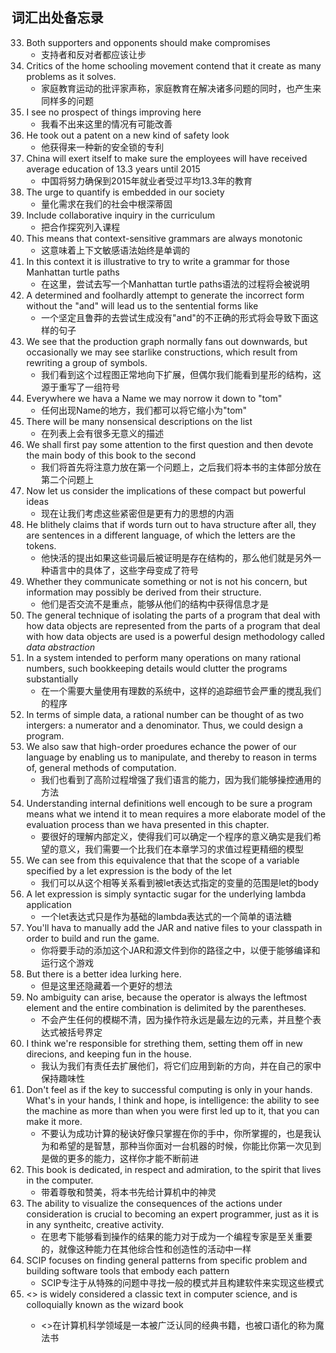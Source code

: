 ## 词汇出处备忘录
33. Both supporters and opponents should make compromises
	- 支持者和反对者都应该让步
32. Critics of the home schooling movement contend that it create as many problems as it solves.
	- 家庭教育运动的批评家声称，家庭教育在解决诸多问题的同时，也产生来同样多的问题
31. I see no prospect of things improving here
	- 我看不出来这里的情况有可能改善
30. He took out a patent on a new kind of safety look
	- 他获得来一种新的安全锁的专利
29. China will exert itself to make sure the employees will have received average education of 13.3 years until 2015
	- 中国将努力确保到2015年就业者受过平均13.3年的教育
28. The urge to quantify is embedded in our society
	- 量化需求在我们的社会中根深蒂固
27. Include collaborative inquiry in the curriculum
	- 把合作探究列入课程
26. This means that context-sensitive grammars are always monotonic
	- 这意味着上下文敏感语法始终是单调的
25. In this context it is illustrative to try to write a grammar for those Manhattan turtle paths
	- 在这里，尝试去写一个Manhattan turtle paths语法的过程将会被说明
24. A determined and foolhardly attempt to generate the incorrect form without the "and" will lead us to the sentential forms like
	- 一个坚定且鲁莽的去尝试生成没有"and"的不正确的形式将会导致下面这样的句子
23. We see that the production graph normally fans out downwards, but occasionally we may see starlike constructions, which result from rewriting a group of symbols.
	- 我们看到这个过程图正常地向下扩展，但偶尔我们能看到星形的结构，这源于重写了一组符号
22. Everywhere we hava a Name we may norrow it down to "tom"
	- 任何出现Name的地方，我们都可以将它缩小为"tom"
21. There will be many nonsensical descriptions on the list
	- 在列表上会有很多无意义的描述
20. We shall first pay some attention to the first question and then devote the main body of this book to the second
	- 我们将首先将注意力放在第一个问题上，之后我们将本书的主体部分放在第二个问题上
19. Now let us consider the implications of these compact but powerful ideas
	- 现在让我们考虑这些紧密但是更有力的思想的内涵
18. He blithely claims that if words turn out to hava structure after all, they are sentences in a different language, of which the letters are the tokens.
	- 他快活的提出如果这些词最后被证明是存在结构的，那么他们就是另外一种语言中的具体了，这些字母变成了符号
17. Whether they communicate something or not is not his concern, but information may possibly be derived from their structure.
	- 他们是否交流不是重点，能够从他们的结构中获得信息才是
16. The general technique of isolating the parts of a program that deal with how data objects are represented from the parts of a program that deal with how data objects are used is a powerful design methodology called *data abstraction*
15. In a system intended to perform many operations on many rational numbers, such bookkeeping details would clutter the programs substantially
	- 在一个需要大量使用有理数的系统中，这样的追踪细节会严重的搅乱我们的程序
14. In terms of simple data, a rational number can be thought of as two intergers: a numerator and a denominator. Thus, we could design a program.
13. We also saw that high-order proedures echance the power of our language by enabling us to manipulate, and thereby to reason in terms of, general methods of computation.
	- 我们也看到了高阶过程增强了我们语言的能力，因为我们能够操控通用的方法
12. Understanding internal definitions well encough to be sure a program means what we intend it to mean requires a more elaborate model of the evaluation process than we hava presented in this chapter.
	- 要很好的理解内部定义，使得我们可以确定一个程序的意义确实是我们希望的意义，我们需要一个比我们在本章学习的求值过程更精细的模型
11. We can see from this equivalence that that the scope of a variable specified by a let expression is the body of the let
	- 我们可以从这个相等关系看到被let表达式指定的变量的范围是let的body
10. A let expression is simply syntactic sugar for the underlying lambda application
	- 一个let表达式只是作为基础的lambda表达式的一个简单的语法糖
9. You'll hava to manually add the JAR and native files to your classpath in order to build and run the game.
	- 你将要手动的添加这个JAR和源文件到你的路径之中，以便于能够编译和运行这个游戏
8. But there is a better idea lurking here.
	- 但是这里还隐藏着一个更好的想法
7. No ambiguity can arise, because the operator is always the leftmost element and the entire combination is delimited by the parentheses.
	- 不会产生任何的模糊不清，因为操作符永远是最左边的元素，并且整个表达式被括号界定
6. I think we're responsible for strething them, setting them off in new direcions, and keeping fun in the house.
	- 我认为我们有责任去扩展他们，将它们应用到新的方向，并在自己的家中保持趣味性
5. Don't feel as if the key to successful computing is only in your hands. What's in your hands, I think and hope, is intelligence: the ability to see the machine as more than when you were first led up to it, that you can make it more.
	- 不要认为成功计算的秘诀好像只掌握在你的手中，你所掌握的，也是我认为和希望的是智慧，那种当你面对一台机器的时候，你能比你第一次见到是做的更多的能力，这样你才能不断前进
4. This book is dedicated, in respect and admiration, to the spirit that lives in the computer.
	- 带着尊敬和赞美，将本书先给计算机中的神灵
3. The ability to visualize the consequences of the actions under consideration is crucial to becoming an expert programmer, just as it is in any syntheitc, creative activity.
	- 在思考下能够看到操作的结果的能力对于成为一个编程专家是至关重要的，就像这种能力在其他综合性和创造性的活动中一样
2. SCIP focuses on finding general patterns from specific problem and building software tools that embody each pattern
	- SCIP专注于从特殊的问题中寻找一般的模式并且构建软件来实现这些模式
1. <<SICP>> is widely considered a classic text in computer science, and is colloquially known as the wizard book
	- <<SICP>>在计算机科学领域是一本被广泛认同的经典书籍，也被口语化的称为魔法书